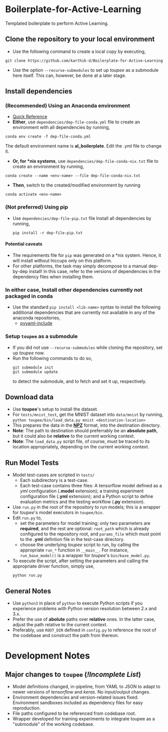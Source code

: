 # Boilerplate-for-Active-Learning

Templated boilerplate to perform Active Learning.


## Clone the repository to your local environment

- Use the following command to create a local copy by executing,   
```
git clone https://github.com/karthik-d/Boilerplate-for-Active-Learning
```

- Use the option `--recurse-submodules` to set up *toupee* as a submodule here itself. This can, however, be done at a later stage.

## Install dependencies

### **(Recommended)** Using an Anaconda environment
- [Quick Reference](https://conda.io/projects/conda/en/latest/user-guide/tasks/manage-environments.html#creating-an-environment-from-an-environment-yml-file)
- **Either**, use `dependencies/dep-file-conda.yml` file to create an environment with all dependencies by running,   
```
conda env create -f dep-file-conda.yml
```   
The default environment name is **al_boilerplate**. Edit the .yml file to change it.

- **Or, for \*nix systems**, use `dependencies/dep-file-conda-nix.txt` file to create an environment by running,   
```
conda create --name <env-name> --file dep-file-conda-nix.txt
```  

- **Then**, switch to the created/modified environment by running   
```
conda activate <env-name>
```

### **(Not preferred)** Using pip
- Use `dependencies/dep-file-pip.txt` file Install all dependencies by running,      
  ```
  pip install -r dep-file-pip.txt
  ```

#### Potential caveats
- The requirements file for `pip` was generated on a *nix system. Hence, it will install without hiccups only on this platform.
- For other platforms, the task may simply decompose to a manual dep-by-dep install! In this case, refer to the versions of dependencies in the dependency files when installing them.
  
### **In either case**, Install other dependencies currently not packaged in conda
- Use the standard `pip install <lib-name>` syntax to install the following additional dependencies that are currently not available in any of the anaconda repositories,
  - [pyyaml-include](https://pypi.org/project/pyyaml-include/)
  
### Setup `toupee` as a submodule
- If you did not use `--recurse-submodules` while cloning the repository, set up *toupee* now.
- Run the following commands to do so,
  ```
  git submodule init     
  git submodule update   
  ```
  to detect the submodule, and to fetch and set it up, respectively.

## Download data
- Use **toupee**'s setup to install the dataset.
- For `tests/mnist_test`, get the MNIST dataset into `data/mnist` by running,   
  `python toupee/bin/load_data.py mnist <destination-location>`
- This prepares the data in the [**NPZ**](https://imageio.readthedocs.io/en/v2.6.1/format_npz.html) format, into the destination directory.
- **Note**: The path to destination should preferrably be an **absolute path**, but it could also be **relative** to the current working context.
- **Note**: The `load_data.py` script file, of course, must be traced to its location appropriately, depending on the current working context.

## Run Model Tests
- Model test-cases are scripted in `tests/`
  - Each subdirectory is a test-case.
  - Each test-case contains three files: A tensorflow model defined as a *yml* configuration (**.model** extension); a training experiment configuration file (**.yml** extension); and a Python script to define evaluation metrics and the testing workflow (**.py** extension). 
- Use `run.py` in the root of the repository to run models; this is a wrapper for *toupee*'s model executors in `toupee/bin`.
- Edit `run.py` to,
  - set the parameters for model training; only two parameters are **required**, and the rest are optional: `root_path` which is already configured to the repository root, and `params_file` which must point to the **.yml** defintion file in the test-case directory.
  - choose the underlying *toupee* script to run, by calling the appropriate `run_*` function in `__main__`. For instance, `run_base_model()` is a wrapper for *toupee*'s `bin/base_model.py`.
- To execute the script, after setting the parameters and calling the appropriate driver function, simply use,
  ```
  python run.py
  ```

## General Notes

- Use `python3` in place of `python` to execute Python scripts if you experience problems with Python version resolution between 2.x and 3.x.
- Prefer the use of **abolute** paths over **relative** ones. In the latter case, adjust the path relative to the current context.
- Preferably, use `ROOT_DIR` defined in `config.py` to reference the root of the codebase and construct the path from thereon.


# Development Notes

## Major changes to `toupee` (*!Incomplete List*)
- Model definitions changed, in-pipeline, from YAML to JSON to adapt to newer versions of *tensorflow* and *keras*. No input/output changes.
- Environment dependencies and version-related issues fixed. Environment sandboxes included as dependency files for easy reproduction.
- File paths configured to be referenced from codebase root.
- Wrapper developed for training experiments to integrate toupee as a "submodule" of the working codebase.

